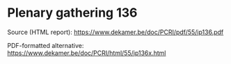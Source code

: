 # Plenary gathering 136

Source (HTML report): https://www.dekamer.be/doc/PCRI/pdf/55/ip136.pdf

PDF-formatted alternative: https://www.dekamer.be/doc/PCRI/html/55/ip136x.html


